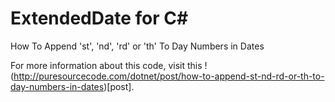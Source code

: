 # ExtendedDate for C#
How To Append 'st', 'nd', 'rd' or 'th' To Day Numbers in Dates

For more information about this code, visit this !(http://puresourcecode.com/dotnet/post/how-to-append-st-nd-rd-or-th-to-day-numbers-in-dates)[post].

